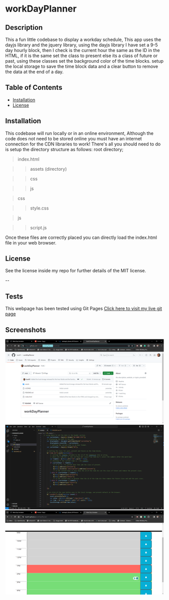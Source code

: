 # workDayPlanner

## Description 
This a fun little codebase to display a workday schedule,
This app uses the dayjs library and the jquery library,
using the dayjs library I have set a 9-5 day hourly block,
then I check is the current hour the same as the ID in the HTML,
if it is the same set the class to present else its a class of future or past,
using these classes set the background color of the time blocks.
setup the local storage to save the time block data and a clear button to remove the data at the end of a day.

## Table of Contents

* [Installation](#installation)
* [License](#license)


## Installation

This codebase will run locally or in an online environment, 
Although the code does not need to be stored online you must have an internet connection for the CDN libraries to work!
There's all you should need to do is setup the directory structure as follows:
root directory;
> index.html

>>assets (directory)

>> css

>>js

>css

>>style.css

>js

>>script.js


Once these files are correctly placed you can directly load the index.html file in your web browser.


## License

See the license inside my repo for further details of the MIT license.

--

## Tests

This webpage has been tested using Git Pages [Click here to visit my live  git page]( https://baxt01.github.io/workDayPlanner/)


## Screenshots

 ![My Repo](https://github.com/baxt01/workDayPlanner/blob/main/images/repo.png) 
  ![working code](https://github.com/baxt01/workDayPlanner/blob/main/images/livecode.png)
  ![live pages](https://github.com/baxt01/workDayPlanner/blob/main/images/livepages.png) 